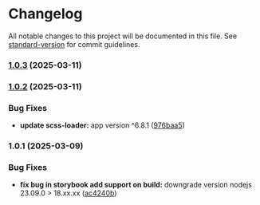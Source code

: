 # Changelog

All notable changes to this project will be documented in this file. See [standard-version](https://github.com/conventional-changelog/standard-version) for commit guidelines.

### [1.0.3](https://github.com/DKMFzF/blog-customizer/compare/v1.0.2...v1.0.3) (2025-03-11)

### [1.0.2](https://github.com/DKMFzF/blog-customizer/compare/v1.0.1...v1.0.2) (2025-03-11)

### Bug Fixes

- **update scss-loader:** app version ^6.8.1 ([976baa5](https://github.com/DKMFzF/blog-customizer/commit/976baa5d081e5feda6b4c9dbe9b8717e167eed57))

### 1.0.1 (2025-03-09)

### Bug Fixes

- **fix bug in storybook add support on build:** downgrade version nodejs 23.09.0 > 18.xx.xx ([ac4240b](https://github.com/DKMFzF/blog-customizer/commit/ac4240bb6e668e80e9d205c35cbdf005c9f82c70))
